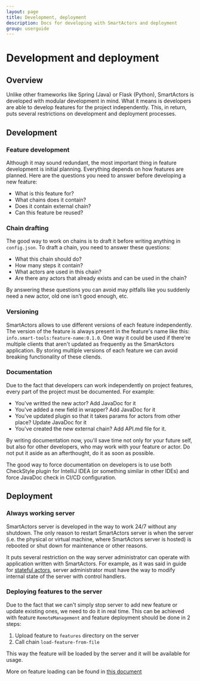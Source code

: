 ```yaml
---
layout: page
title: Development, deployment
description: Docs for developing with SmartActors and deployment
group: userguide
---
```


# Development and deployment
## Overview
Unlike other frameworks like Spring (Java) or Flask (Python), SmartActors is developed with modular development in mind. What it means is developers are able to develop features for the project independently. This, in return, puts several restrictions on development and deployment processes.

## Development
### Feature development
Although it may sound redundant, the most important thing in feature development is initial planning. Everything depends on how features are planned. Here are the questions you need to answer before developing a new feature:

* What is this feature for?
* What chains does it contain?
* Does it contain external chain?
* Can this feature be reused?

### Chain drafting
The good way to work on chains is to draft it before writing anything in `config.json`. To draft a chain, you need to answer these questions:

* What this chain should do?
* How many steps it contain?
* What actors are used in this chain?
* Are there any actors that already exists and can be used in the chain?

By answering these questions you can avoid may pitfalls like you suddenly need a new actor, old one isn't good enough, etc.

### Versioning
SmartActors allows to use different versions of each feature independently. The version of the feature is always present in the feature's name like this: `info.smart-tools:feature-name:0.1.0`. One way it could be used if there're multiple clients that aren't updated as frequently as the SmartActors application. By storing multiple versions of each feature we can avoid breaking functionality of these cliends.

### Documentation
Due to the fact that developers can work independently on project features, every part of the project must be documented. For example:
* You've writted the new actor? Add JavaDoc for it
* You've added a new field in wrapper? Add JavaDoc for it
* You've updated plugin so that it takes params for actors from other place? Update JavaDoc for it
* You've created the new external chain? Add API.md file for it.

By writing documentation now, you'll save time not only for your future self, but also for other developers, who may work with your feature or actor. Do not put it aside as an afterthought, do it as soon as possible.

The good way to force documentation on developers is to use both CheckStyle plugin for IntelliJ IDEA (or something similar in other IDEs) and force JavaDoc check in CI/CD configuration.

## Deployment
### Always working server
SmartActors server is developed in the way to work 24/7 without any shutdown. The only reason to restart SmartActors server is when the server (i.e. the physical or virtual machine, where SmartActors server is hosted) is rebooted or shut down for maintenance or other reasons.

It puts several restriction on the way server administrator can operate with application written with SmartActors. For example, as it was said in guide for [stateful actors](stateful_actors), server administrator must have the way to modify internal state of the server with control handlers.

### Deploying features to the server
Due to the fact that we can't simply stop server to add new feature or update existing ones, we need to do it in real time. This can be achieved with feature `RemoteManagement` and feature deployment should be done in 2 steps:

1. Upload feature to `features` directory on the server
2. Call chain `load-feature-from-file`

This way the feature will be loaded by the server and it will be available for usage.

More on feature loading can be found in [this document](../quickstart/ReloadingExample)